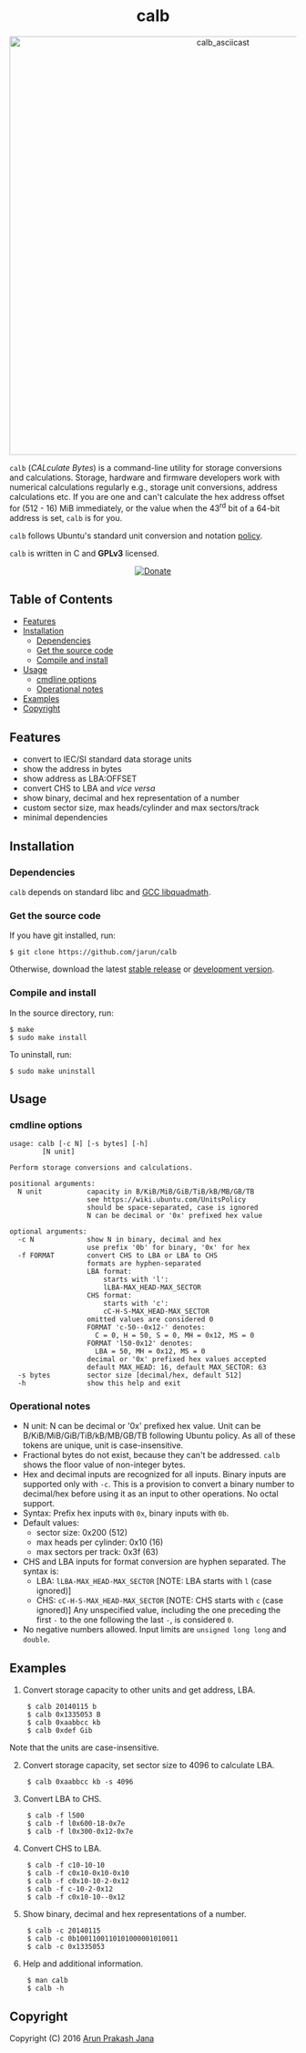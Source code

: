 <h1 align="center">calb</h1>

<p align="center">
<a href="https://asciinema.org/a/87384"><img src="https://asciinema.org/a/87384.png" alt="calb_asciicast" width="734"/></a>
</p>

`calb` (*CALculate Bytes*) is a command-line utility for storage conversions and calculations. Storage, hardware and firmware developers work with numerical calculations regularly e.g., storage unit conversions, address calculations etc. If you are one and can't calculate the hex address offset for (512 - 16) MiB immediately, or the value when the 43<sup>rd</sup> bit of a 64-bit address is set, `calb` is for you.

`calb` follows Ubuntu's standard unit conversion and notation [policy](https://wiki.ubuntu.com/UnitsPolicy).

`calb` is written in C and **GPLv3** licensed.

<p align="center">
<a href="https://www.paypal.com/cgi-bin/webscr?cmd=_s-xclick&hosted_button_id=RMLTQ76JSXJ4Q"><img src="https://img.shields.io/badge/paypal-donate-orange.svg?maxAge=2592000" alt="Donate" /></a>
</p>

## Table of Contents

- [Features](#features)
- [Installation](#installation)
  - [Dependencies](#dependencies)
  - [Get the source code](#get-the-source-code)
  - [Compile and install](#compile-and-install)
- [Usage](#usage)
  - [cmdline options](#cmdline-options)
  - [Operational notes](#operational-notes)
- [Examples](#examples)
- [Copyright](#copyright)

## Features

- convert to IEC/SI standard data storage units
- show the address in bytes
- show address as LBA:OFFSET
- convert CHS to LBA and *vice versa*
- show binary, decimal and hex representation of a number
- custom sector size, max heads/cylinder and max sectors/track
- minimal dependencies

## Installation

### Dependencies

`calb` depends on standard libc and [GCC libquadmath](https://gcc.gnu.org/onlinedocs/libquadmath/).

### Get the source code

If you have git installed, run:

    $ git clone https://github.com/jarun/calb
Otherwise, download the latest [stable release](https://github.com/jarun/calb/releases/latest) or [development version](https://github.com/jarun/calb/archive/master.zip).

### Compile and install

In the source directory, run:

    $ make
    $ sudo make install
To uninstall, run:

    $ sudo make uninstall

## Usage

### cmdline options

    usage: calb [-c N] [-s bytes] [-h]
            [N unit]

    Perform storage conversions and calculations.

    positional arguments:
      N unit           capacity in B/KiB/MiB/GiB/TiB/kB/MB/GB/TB
                       see https://wiki.ubuntu.com/UnitsPolicy
                       should be space-separated, case is ignored
                       N can be decimal or '0x' prefixed hex value

    optional arguments:
      -c N             show N in binary, decimal and hex
                       use prefix '0b' for binary, '0x' for hex
      -f FORMAT        convert CHS to LBA or LBA to CHS
                       formats are hyphen-separated
                       LBA format:
                           starts with 'l':
                           lLBA-MAX_HEAD-MAX_SECTOR
                       CHS format:
                           starts with 'c':
                           cC-H-S-MAX_HEAD-MAX_SECTOR
                       omitted values are considered 0
                       FORMAT 'c-50--0x12-' denotes:
                         C = 0, H = 50, S = 0, MH = 0x12, MS = 0
                       FORMAT 'l50-0x12' denotes:
                         LBA = 50, MH = 0x12, MS = 0
                       decimal or '0x' prefixed hex values accepted
                       default MAX_HEAD: 16, default MAX_SECTOR: 63
      -s bytes         sector size [decimal/hex, default 512]
      -h               show this help and exit

### Operational notes

- N unit: N can be decimal or '0x' prefixed hex value. Unit can be B/KiB/MiB/GiB/TiB/kB/MB/GB/TB following Ubuntu policy. As all of these tokens are unique, unit is case-insensitive.
- Fractional bytes do not exist, because they can't be addressed. `calb` shows the floor value of non-integer bytes.
- Hex and decimal inputs are recognized for all inputs. Binary inputs are supported only with `-c`. This is a provision to convert a binary number to decimal/hex before using it as an input to other operations. No octal support.
- Syntax: Prefix hex inputs with `0x`, binary inputs with `0b`.
- Default values:
  - sector size: 0x200 (512)
  - max heads per cylinder: 0x10 (16)
  - max sectors per track: 0x3f (63)
- CHS and LBA inputs for format conversion are hyphen separated. The syntax is:
  - LBA: `lLBA-MAX_HEAD-MAX_SECTOR`   [NOTE: LBA starts with `l` (case ignored)]
  - CHS: `cC-H-S-MAX_HEAD-MAX_SECTOR` [NOTE: CHS starts with `c` (case ignored)]
  Any unspecified value, including the one preceding the first `-` to the one following the last `-`, is considered `0`.
- No negative numbers allowed. Input limits are `unsigned long long` and `double`.

## Examples

1. Convert storage capacity to other units and get address, LBA.

        $ calb 20140115 b
        $ calb 0x1335053 B
        $ calb 0xaabbcc kb
        $ calb 0xdef Gib
Note that the units are case-insensitive.

2. Convert storage capacity, set sector size to 4096 to calculate LBA.

        $ calb 0xaabbcc kb -s 4096

3. Convert LBA to CHS.

        $ calb -f l500
        $ calb -f l0x600-18-0x7e
        $ calb -f l0x300-0x12-0x7e

4. Convert CHS to LBA.

        $ calb -f c10-10-10
        $ calb -f c0x10-0x10-0x10
        $ calb -f c0x10-10-2-0x12
        $ calb -f c-10-2-0x12
        $ calb -f c0x10-10--0x12

5. Show binary, decimal and hex representations of a number.

        $ calb -c 20140115
        $ calb -c 0b1001100110101000001010011
        $ calb -c 0x1335053

6. Help and additional information.

        $ man calb
        $ calb -h

## Copyright

Copyright (C) 2016 [Arun Prakash Jana](mailto:engineerarun@gmail.com)
